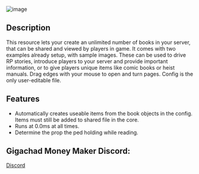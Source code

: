 ![image](https://user-images.githubusercontent.com/70592880/192160060-67c31fbd-9c07-4a7f-8d4d-725445c96f65.png)
## Description
This resource lets your create an unlimited number of books in your server, that can be shared and viewed by players in game. It comes with two examples already setup, with sample images. These can be used to drive RP stories, introduce players to your server and provide important information, or to give players unique items like comic books or heist manuals. Drag edges with your mouse to open and turn pages. Config is the only user-editable file.

## Features
- Automatically creates useable items from the book objects in the config. Items must still be added to shared file in the core.
- Runs at 0.0ms at all times.
- Determine the prop the ped holding while reading.

## Gigachad Money Maker Discord:
[Discord](https://discord.gg/vrVYx6tce5)
